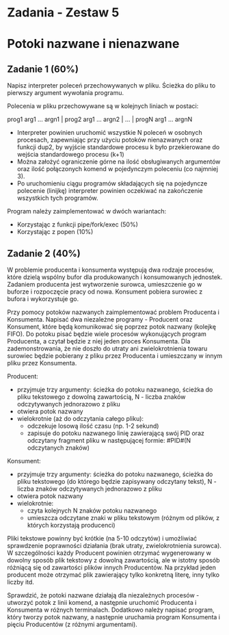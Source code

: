 # Zadania - Zestaw 5  
# Potoki nazwane i nienazwane  
## Zadanie 1 (60%)  
Napisz interpreter poleceń przechowywanych w pliku. Ścieżka do pliku to pierwszy argument wywołania programu.  
  
Polecenia w pliku przechowywane są w kolejnych liniach w postaci:   
  
prog1 arg1 ... argn1 | prog2 arg1 ... argn2 | ... | progN arg1 ... argnN  
  
- Interpreter powinien uruchomić wszystkie N poleceń w osobnych procesach, zapewniając przy użyciu potoków nienazwanych oraz funkcji dup2, by wyjście standardowe procesu k było przekierowane do wejścia standardowego procesu (k+1)  
- Można założyć ograniczenie górne na ilość obsługiwanych argumentów oraz ilość połączonych komend w pojedynczym poleceniu (co najmniej 3).  
- Po uruchomieniu ciągu programów składających się na pojedyncze polecenie (linijkę) interpreter powinien oczekiwać na zakończenie wszystkich tych programów.  
  
Program należy zaimplementować w dwóch wariantach:  
- Korzystając z funkcji pipe/fork/exec (50%)  
- Korzystając z popen (10%)  
## Zadanie 2 (40%)
W problemie producenta i konsumenta występują dwa rodzaje procesów, które dzielą wspólny bufor dla produkowanych i konsumowanych   jednostek. Zadaniem producenta jest wytworzenie surowca, umieszczenie go w buforze i rozpoczęcie pracy od nowa. Konsument pobiera   surowiec z bufora i wykorzystuje go.  
  
Przy pomocy potoków nazwanych zaimplementować problem Producenta i Konsumenta. Napisać dwa niezależne programy - Producent oraz   Konsument, które będą komunikować się poprzez potok nazwany (kolejkę FIFO). Do potoku pisać będzie wiele procesów wykonujących program   Producenta, a czytał będzie z niej jeden proces Konsumenta. Dla zademonstrowania, że nie doszło do utraty ani zwielokrotnienia towaru   surowiec będzie pobierany z pliku przez Producenta i umieszczany w innym pliku przez Konsumenta.  
  
Producent:  
  
- przyjmuje trzy argumenty: ścieżka do potoku nazwanego, ścieżka do pliku tekstowego z dowolną zawartością, N - liczba znaków   odczytywanych jednorazowo z pliku  
- otwiera potok nazwany  
- wielokrotnie (aż do odczytania całego pliku):  
  - odczekuje losową ilość czasu (np. 1-2 sekund)  
  - zapisuje do potoku nazwanego linię zawierającą swój PID oraz odczytany fragment pliku w następującej formie: #PID#(N odczytanych znaków)   
  
Konsument:  
  
- przyjmuje trzy argumenty: ścieżka do potoku nazwanego, ścieżka do pliku tekstowego (do którego będzie zapisywany odczytany tekst), N -   liczba znaków odczytywanych jednorazowo z pliku  
- otwiera potok nazwany  
- wielokrotnie:  
  - czyta kolejnych N znaków potoku nazwanego  
  - umieszcza odczytane znaki w pliku tekstowym (różnym od plików, z których korzystają producenci)  
    
Pliki tekstowe powinny być krótkie (na 5-10 odczytów) i umożliwiać sprawdzenie poprawności działania (brak utraty, zwielokrotnienia   surowca). W szczególności każdy Producent powinien otrzymać wygenerowany w dowolny sposób plik tekstowy z dowolną zawartością, ale w   istotny sposób różniącą się od zawartości plików innych Producentów. Na przykład jeden producent może otrzymać plik zawierający tylko   konkretną literę, inny tylko liczby itd.   
  
Sprawdzić, że potoki nazwane działają dla niezależnych procesów - utworzyć potok z linii komend, a następnie uruchomić Producenta i   Konsumenta w różnych terminalach. Dodatkowo należy napisać program, który tworzy potok nazwany, a następnie uruchamia program Konsumenta   i pięciu Producentów (z różnymi argumentami).  